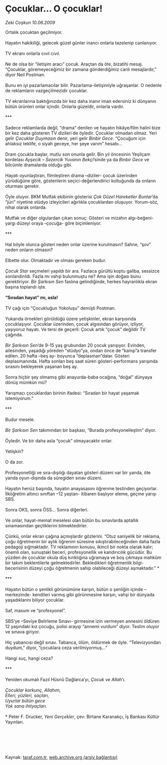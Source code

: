 # Çocuklar... O çocuklar!

*Zeki Coşkun 10.06.2009*

<div class="taraf_structure_2col_1zq">
<div class="margen_n">



 <p>Ortalık çocuktan geçilmiyor. <br/><br/>Hayatın hakikiliği, gelecek güzel günler inancı onlarla tazelenip canlanıyor. <br/><br/>TV ekranı onlarla cıvıl cıvıl. <br/><br/>Ne de olsa bir “iletişim aracı” çocuk. Araçtan da öte, bizatihi mesaj. “Çocuklar, göremeyeceğimiz bir zamana gönderdiğimiz canlı mesajlardır,” diyor Neil Postman. <br/><br/>Bunu en iyi pazarlamacılar bilir. Pazarlama-iletişimiyle uğraşanlar. O nedenle de reklamların vazgeçilmezidir çocuklar. <br/><br/>TV ekranlarına baktığınızda bir kez daha inanır iman edersiniz ki dünyanın bütün ürünleri onlar içindir. Onlarla güzeldir, onlarla vardır. <br/><br/>*** <br/><br/>Sadece reklamlarda değil, “drama” denilen ve hayatın hikâye/film halini bize bir kez daha gösteren TV dizileri de öyledir. Çocuklar olmadan olmaz. Yeri gelir <i>Çocuklar Duymasın</i> denir, yeri gelir <i>Binbir Gece</i>. “Çocuğum için ahlaksız teklife, o siyah geceye, her şeye varım” hesabı... <br/><br/>Dram çocukla başlar, mutlu son onunla gelir. Bin yıl öncesinin Yeşilçam kordelası <i>Ayşecik – Sezercik Yuvanın Bekçi</i>’sinde ya da <i>Binbir Gece</i> ve bilcümle dramalarda olduğu gibi. <br/><br/>Hayatı oyunlaştıran, filmleştiren drama –diziler- çocuk üzerinden yürüdüğüne göre, gösterilerin seçici-değerlendirici koltuğunda da onların oturması gerekir. <br/><br/>Öyle oluyor. BKM Mutfak ekibinin gösterisi <i>Çok Güzel Hareketler Bunlar</i>’da “jüri” niyetine stüdyo izleyicileri ağırlıkla çocuklardan oluşuyor. Yorum-söz, nihai olarak onlarda. <br/><br/>Mutfak ve diğer olgulardan çıkan sonuç: Gösteri ve mizahın algı-beğeni-yargı düzeyi oraya –çocuğa- göre biçimleniyor. <br/><br/>*** <br/><br/>Hal böyle olunca gösteri neden onlar üzerine kurulmasın? Sahne, “şov” neden onların olmasın? <br/><br/>Elbette olur. Olmaktadır ve olması gereken budur. <i><br/><br/>Çocuk Star</i> seçmeleri yapıldı bir ara. Fazlaca gürültü koptu galiba, sessizce sonlandırıldı. Fazla mı vahşi bulunmuştu ne? Ama işin doğası bunu gerektiriyor. <i>Bir Şarkısın Sen</i> faslına gelindiğinde, herkes hayranlıkla ekran başına toplandı işte. <b><br/><br/>“Sıradan hayat” mı, asla!</b> <br/><br/>TV çağı için “Çocukluğun Yokoluşu” demişti Postman. <br/><br/>Yukarıda örnekleri görüldüğü üzere yetişkinler, ekran karşısında çocuklaşıyor. Çocuklar üzerinden, çocuk algısından görüyor, izliyor, yaşıyoruz hayatı. Ve tersi de geçerli: Çocuk artık “çocuk” değildir TV çağında. <i><br/><br/>Bir Şarkısın Sen</i>’de 9-15 yaş grubundan 20 çocuk yarışıyor. Evinden, ailesinden, yaşadığı yöreden “stüdyo”ya, ondan önce de “kamp”a transfer edilen. 20 hafta –beş ay- boyunca “deplasman”dalar. Gösteri deplasmanında. Hafta sonları beş saat süren gösteri-performans yarışında sırasını bekleyerek yaşanan beş ay. <br/><br/>Sonra hiçbir şey olmamış gibi anayurda-baba ocağına, “doğal” dünyaya dönüş mümkün mü? <br/><br/>Yarışmacı çocuklardan birinin ifadesi: “Sıradan bir hayat yaşamak istemiyorum.” <br/><br/>*** <br/><br/>Budur mesele. <i><br/><br/>Bir Şarkısın Sen</i> takımından bir başkası, “Burada profesyonelleştim” diyor. <br/><br/>Öyledir. Ve bir daha asla “çocuk” olmayacaktır onlar. <br/><br/>Yetişkin? <br/><br/>O da zor. <br/><br/>Profesyonelliği ve sıra-dışılığı dayatan gösteri düzeni var bir yanda, öte yanda oyun-dışında da süregiden sınav düzeni. <br/><br/>Hayatın henüz başında, hayatın anayasasını öğrenme testinden geçiyorlar. İlköğretim altıncı sınıftan –12 yaştan- itibaren başlıyor eleme, geçme yarışı SBS. <br/><br/>Sonra OKS, sonra ÖSS... Sonra diğerleri. <br/><br/>Ve onlar, hayat-memat meselesi olan bütün bu sınavlarda aptallık sınamasından geçtiklerini bilmektedirler. <br/><br/>Çünkü, onlar ekran çağına açmışlardır gözlerini. “Otuz saniyelik bir reklama, çoğu öğretmenin bir aylık öğrenim süresine sıkıştırabileceğinden daha fazla pedagoji sığmaktadır. TV reklamının konusu, ikincil bir nokta olarak kalır; önemli olan, sunuştaki beceri, profesyonellik ve kandırıcılık gücüdür. Bu yüzden de çocuklar okula düş kırıklığına uğramaya ve boş çıkmaya mahkûm bir takım beklentilerle gelmektedirler. Bekledikleri öğretmenlik bilgi-becerisinin düzeyi çoğu öğretmenin sahip olabileceği düzeyi aşmaktadır.” * <br/><br/>*** <br/><br/>Hayatın bütün o şenlikli görünümüne karşın, bütün o şenliğin içinde –merkezinde- kendileri varmış gibi görünmesine karşın, vahşi bir dünyada yaşadıklarını biliyor çocuklar. <br/><br/>Saf, masum ve “profesyonel”. <br/><br/>SBS’ye –Seviye Belirleme Sınavı- girmesine izin vermeyen annesini öldüren 12 yaşındaki kız çocuğu, polisi arayıp “annemi vurdum” diyor. Teslim oluyor ve sınava giriyor. <br/><br/>Hiç yabancısı değil sınav. Tabanca, ölüm, öldürmek de öyle. “Televizyondan duydum,” diyor, “çocuklara ceza verilmiyormuş...” <br/><br/>Hangi suç, hangi ceza? <br/><br/>*** <br/><br/>Yeniden okumalı Fazıl Hüsnü Dağlarca’yı, <i>Çocuk ve Allah</i>’ı. <i><br/><br/>Çocuklar korkunç, Allahım, <br/>Elleri, yüzleri, saçları, <br/>Uyurlar bütün gece <br/>Yok sana ihtiyaçları.</i> <br/><br/>* Peter F. Drucker, <i>Yeni Gerçekler</i>, çev: Birtane Karanakçı, İş Bankası Kültür Yayınları.</p>
<br/>
<br/>
<br/>



<br/>


<div id="taraf_not">
</div>

</div>


</div>

Kaynak: [taraf.com.tr](http://www.taraf.com.tr:80/makale/5968.htm), [web.archive.org (arşiv bağlantısı)](http://web.archive.org/web/20090624061343/http://www.taraf.com.tr:80/makale/5968.htm)
